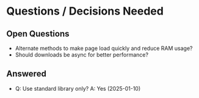 # Questions / Decisions Needed

## Open Questions
- Alternate methods to make page load quickly and reduce RAM usage?
- Should downloads be async for better performance?

## Answered
- Q: Use standard library only? A: Yes (2025-01-10)